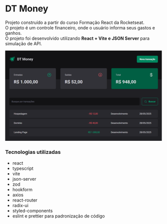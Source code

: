 # DT Money

Projeto construído a partir do curso Formação React da Rocketseat. <br>
O projeto é um controle financeiro, onde o usuário informa seus gastos e ganhos. <br>
O projeto foi desenvolvido utilizando **React + Vite e JSON Server** para simulação de API.

<img src="https://github.com/iammatheus/dt-money/blob/master/src/assets/home.png" alt=""/>

### Tecnologias utilizadas
- react
- typescript
- vite
- json-server
- zod
- hookform
- axios
- react-router
- radix-ui
- styled-components
- eslint e prettier para padronização de código
